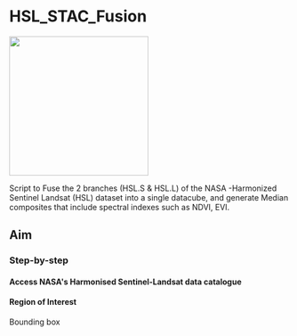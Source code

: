 # HSL_STAC_Fusion
<img src= "https://github.com/Permian-Global-Research/HSL_STAC_Fusion/assets/69790440/29ef2293-6a01-4080-8ab1-a8a737a35165" width="250" height="250" />

Script to Fuse the 2 branches (HSL.S &amp; HSL.L) of the NASA -Harmonized Sentinel Landsat (HSL) dataset into a single datacube, and generate Median composites that include spectral indexes such as NDVI, EVI.


## Aim

### Step-by-step

#### Access NASA's Harmonised Sentinel-Landsat data catalogue

#### Region of Interest
Bounding box


####

####

####
